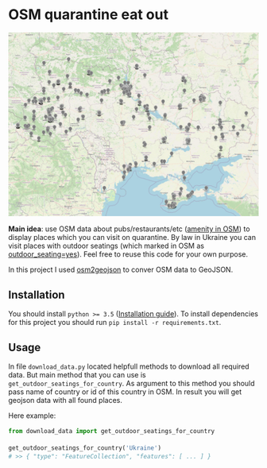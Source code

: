 # OSM quarantine eat out

![Places in Ukraine](/preview.jpg)

__Main idea__: use OSM data about pubs/restaurants/etc ([amenity in OSM](https://wiki.openstreetmap.org/wiki/Key:amenity)) to display places which you can visit on quarantine.
By law in Ukraine you can visit places with outdoor seatings (which marked in OSM as [outdoor_seating=yes](https://wiki.openstreetmap.org/wiki/Key:outdoor_seating)).
Feel free to reuse this code for your own purpose.

In this project I used [osm2geojson](https://github.com/aspectumapp/osm2geojson) to conver OSM data to GeoJSON.


## Installation

You should install `python >= 3.5` ([Installation guide](https://wiki.python.org/moin/BeginnersGuide/Download)).
To install dependencies for this project you should run `pip install -r requirements.txt`.


## Usage

In file `download_data.py` located helpfull methods to download all required data.
But main method that you can use is `get_outdoor_seatings_for_country`.
As argument to this method you should pass name of country or id of this country in OSM.
In result you will get geojson data with all found places.

Here example:

```python
from download_data import get_outdoor_seatings_for_country

get_outdoor_seatings_for_country('Ukraine')
# >> { "type": "FeatureCollection", "features": [ ... ] }
```

